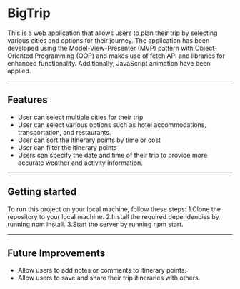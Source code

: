 # BigTrip
This is a web application that allows users to plan their trip by selecting various cities and options for their journey. The application has been developed using the Model-View-Presenter (MVP) pattern with Object-Oriented Programming (OOP) and makes use of fetch API and libraries for enhanced functionality. Additionally, JavaScript animation have been applied.
_____________________________________________________________________________________
## Features
+ User can select multiple cities for their trip
+ User can select various options such as hotel accommodations, transportation, and restaurants.
+ User can sort the itinerary points by time  or cost
+ User can filter the itinerary points
+ Users can specify the date and time of their trip to provide more accurate weather and activity information.
___________________________________________________________________________________
## Getting started
To run this project on your local machine, follow these steps:
1.Clone the repository to your local machine.
2.Install the required dependencies by running npm install.
3.Start the server by running npm start.
___________________________________________________________________________________
## Future Improvements
+ Allow users to add notes or comments to itinerary points.
+ Allow users to save and share their trip itineraries with others.
